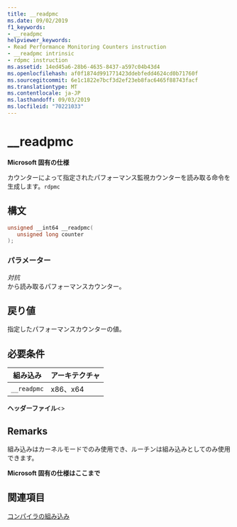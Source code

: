 ```yaml
---
title: __readpmc
ms.date: 09/02/2019
f1_keywords:
- __readpmc
helpviewer_keywords:
- Read Performance Monitoring Counters instruction
- __readpmc intrinsic
- rdpmc instruction
ms.assetid: 14ed45a6-28b6-4635-8437-a597c04b43d4
ms.openlocfilehash: af0f1874d991771423ddebfedd4624cd0b71760f
ms.sourcegitcommit: 6e1c1822e7bcf3d2ef23eb8fac6465f88743facf
ms.translationtype: MT
ms.contentlocale: ja-JP
ms.lasthandoff: 09/03/2019
ms.locfileid: "70221033"
---
```

# <a name="__readpmc"></a>__readpmc

**Microsoft 固有の仕様**

カウンターによって指定されたパフォーマンス監視カウンターを読み取る命令を生成します。`rdpmc`

## <a name="syntax"></a>構文

```C
unsigned __int64 __readpmc(
   unsigned long counter
);
```

### <a name="parameters"></a>パラメーター

*対抗*\
から読み取るパフォーマンスカウンター。

## <a name="return-value"></a>戻り値

指定したパフォーマンスカウンターの値。

## <a name="requirements"></a>必要条件

|組み込み|アーキテクチャ|
|---------------|------------------|
|`__readpmc`|x86、x64|

**ヘッダーファイル**\<>

## <a name="remarks"></a>Remarks

組み込みはカーネルモードでのみ使用でき、ルーチンは組み込みとしてのみ使用できます。

**Microsoft 固有の仕様はここまで**

## <a name="see-also"></a>関連項目

[コンパイラの組み込み](../intrinsics/compiler-intrinsics.md)
